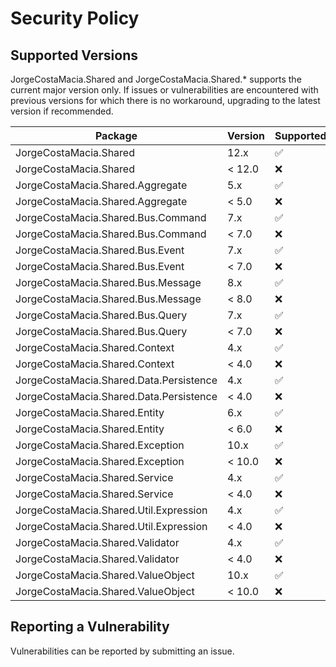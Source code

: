 # Security Policy

## Supported Versions

JorgeCostaMacia.Shared and JorgeCostaMacia.Shared.* supports the current major version only. If issues or vulnerabilities are encountered with previous versions for which there is no workaround, upgrading to the latest version if recommended.

| Package									| Version | Supported          |
| ----------------------------------------- | ------- | ------------------ |
| JorgeCostaMacia.Shared					| 12.x    | :white_check_mark: |
| JorgeCostaMacia.Shared					| < 12.0  | :x:                |
| JorgeCostaMacia.Shared.Aggregate			| 5.x     | :white_check_mark: |
| JorgeCostaMacia.Shared.Aggregate			| < 5.0   | :x:                |
| JorgeCostaMacia.Shared.Bus.Command		| 7.x	  | :white_check_mark: |
| JorgeCostaMacia.Shared.Bus.Command		| < 7.0   | :x:                |
| JorgeCostaMacia.Shared.Bus.Event			| 7.x	  | :white_check_mark: |
| JorgeCostaMacia.Shared.Bus.Event			| < 7.0   | :x:                |
| JorgeCostaMacia.Shared.Bus.Message		| 8.x	  | :white_check_mark: |
| JorgeCostaMacia.Shared.Bus.Message		| < 8.0   | :x:                |
| JorgeCostaMacia.Shared.Bus.Query			| 7.x	  | :white_check_mark: |
| JorgeCostaMacia.Shared.Bus.Query			| < 7.0   | :x:                |
| JorgeCostaMacia.Shared.Context			| 4.x	  | :white_check_mark: |
| JorgeCostaMacia.Shared.Context			| < 4.0   | :x:                |
| JorgeCostaMacia.Shared.Data.Persistence	| 4.x	  | :white_check_mark: |
| JorgeCostaMacia.Shared.Data.Persistence	| < 4.0   | :x:                |
| JorgeCostaMacia.Shared.Entity				| 6.x	  | :white_check_mark: |
| JorgeCostaMacia.Shared.Entity				| < 6.0   | :x:                |
| JorgeCostaMacia.Shared.Exception			| 10.x	  | :white_check_mark: |
| JorgeCostaMacia.Shared.Exception			| < 10.0  | :x:                |
| JorgeCostaMacia.Shared.Service			| 4.x	  | :white_check_mark: |
| JorgeCostaMacia.Shared.Service			| < 4.0   | :x:                |
| JorgeCostaMacia.Shared.Util.Expression	| 4.x	  | :white_check_mark: |
| JorgeCostaMacia.Shared.Util.Expression	| < 4.0   | :x:                |
| JorgeCostaMacia.Shared.Validator			| 4.x	  | :white_check_mark: |
| JorgeCostaMacia.Shared.Validator			| < 4.0   | :x:                |
| JorgeCostaMacia.Shared.ValueObject		| 10.x	  | :white_check_mark: |
| JorgeCostaMacia.Shared.ValueObject		| < 10.0  | :x:                |

## Reporting a Vulnerability

Vulnerabilities can be reported by submitting an issue.